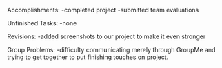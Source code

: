 Accomplishments:
-completed project
-submitted team evaluations

Unfinished Tasks:
-none

Revisions:
-added screenshots to our project to make it even stronger

Group Problems:
-difficulty communicating merely through GroupMe and trying to get together to put finishing touches on project.
